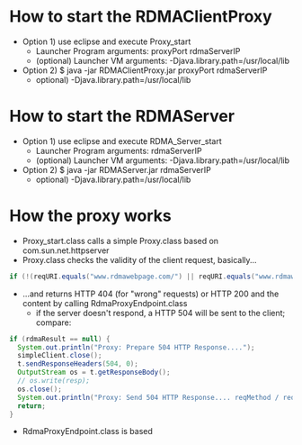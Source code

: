 How to start the RDMAClientProxy
================================
* Option 1) use eclipse and execute Proxy_start
  * Launcher Program arguments: proxyPort rdmaServerIP
  * (optional) Launcher VM arguments: -Djava.library.path=/usr/local/lib
* Option 2) $ java -jar RDMAClientProxy.jar proxyPort rdmaServerIP
  * optional) -Djava.library.path=/usr/local/lib


How to start the RDMAServer
================================
* Option 1) use eclipse and execute RDMA_Server_start
  * Launcher Program arguments: rdmaServerIP
  * (optional) Launcher VM arguments: -Djava.library.path=/usr/local/lib
* Option 2) $ java -jar RDMAServer.jar rdmaServerIP
  * optional) -Djava.library.path=/usr/local/lib

How the proxy works
================================
* Proxy_start.class calls a simple Proxy.class based on com.sun.net.httpserver
* Proxy.class checks the validity of the client request, basically...

```java
if (!(reqURI.equals("www.rdmawebpage.com/") || reqURI.equals("www.rdmawebpage.com/network.png")) || !reqMethod.equals("GET"))
```

* ...and returns HTTP 404 (for "wrong" requests) or HTTP 200 and the content by calling RdmaProxyEndpoint.class
  * if the server doesn't respond, a HTTP 504 will be sent to the client; compare:

```java
if (rdmaResult == null) {
  System.out.println("Proxy: Prepare 504 HTTP Response....");
  simpleClient.close();
  t.sendResponseHeaders(504, 0);
  OutputStream os = t.getResponseBody();
  // os.write(resp);
  os.close();
  System.out.println("Proxy: Send 504 HTTP Response.... reqMethod / reqURI = " + reqMethod + " / " + reqURI);
  return;
}
```

* RdmaProxyEndpoint.class is based





